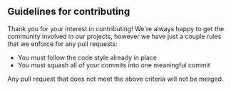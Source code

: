 ## Guidelines for contributing

Thank you for your interest in contributing! We're always happy to get the community involved in our projects, however we have just a couple rules that we enforce for any pull requests:

  - You must follow the code style already in place
  - You must squash all of your commits into one meaningful commit

Any pull request that does not meet the above criteria will not be merged.
